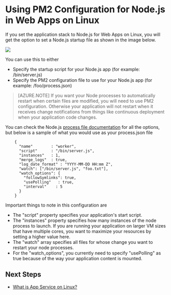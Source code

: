 <properties 
	pageTitle="Using PM2 Configuration for NodeJS in Web Apps on Linux | Azure" 
	description="Using PM2 Configuration for NodeJS in Web Apps on Linux" 
	keywords="azure app service, web app, nodejs, pm2, linux, oss"
	services="app-service" 
	documentationCenter="" 
	authors="naziml" 
	manager="wpickett" 
	editor=""/>

<tags 
	ms.service="app-service" 
	ms.workload="na" 
	ms.tgt_pltfrm="na" 
	ms.devlang="na" 
	ms.topic="article" 
	ms.date="10/10/2016" 
	wacn.date="" 
	ms.author="naziml"/>

# Using PM2 Configuration for Node.js in Web Apps on Linux

If you set the application stack to Node.js for Web Apps on Linux, you will get the option to set a Node.js startup file as shown in the image below.

![][1]

You can use this to either

-	Specify the startup script for your Node.js app (for example: /bin/server.js)
-	Specify the PM2 configuration file to use for your Node.js app (for example: /foo/process.json)

 >[AZURE.NOTE] If you want your Node processes to automatically restart when certain files are modified, you will need to use PM2 configuration. Otherwise your application will not restart when it receives change notifications from things like continuous deployment when your application code changes.

You can check the Node.js [process file documentation](http://pm2.keymetrics.io/docs/usage/application-declaration/) for all the options, but below is a sample of what you would use as your process.json file

		{
		  "name"        : "worker",
		  "script"      : "/bin/server.js",
		  "instances"   : 1,
		  "merge_logs"  : true,
		  "log_date_format" : "YYYY-MM-DD HH:mm Z",
		  "watch": ["/bin/server.js", "foo.txt"],
		  "watch_options": {
		    "followSymlinks": true,
		    "usePolling"   : true,
		    "interval"    : 5
		  }
		}

Important things to note in this configuration are 

-	The "script" property specifies your application's start script.
-	The "instances" property specifies how many instances of the node process to launch. If you are running your application on larger VM sizes that have multiple cores, you want to maximize your resources by setting a higher value here.
-	The "watch" array specifies all files for whose change you want to restart your node processes.
-	For the "watch_options", you currently need to specify "usePolling" as true because of the way your application content is mounted.


## Next Steps ##

* [What is App Service on Linux?](/documentation/articles/app-service-linux-intro/)

<!--Image references-->
[1]: ./media/app-service-linux-using-nodejs-pm2/nodejs-startup-file.png